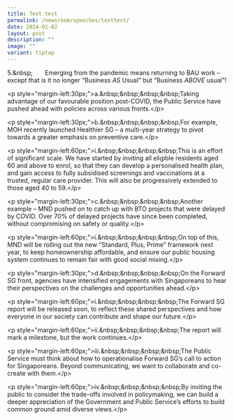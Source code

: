 ```yaml
---
title: Test test
permalink: /newsroom/speeches/testtest/
date: 2024-01-02
layout: post
description: ""
image: ""
variant: tiptap
---
```

<p>5.&amp;nbsp;  Emerging from the pandemic means returning to BAU work – except that is it no longer “Business <em>AS</em> Usual” but “Business <em>ABOVE</em> usual”!</p><p>&lt;p style="margin-left:30px;"&gt;a.&amp;nbsp;&amp;nbsp;&amp;nbsp;&amp;nbsp;Taking advantage of our favourable position post-COVID, the Public Service have pushed ahead with policies across various fronts.&lt;/p&gt;</p><p>&lt;p style="margin-left:30px;"&gt;b.&amp;nbsp;&amp;nbsp;&amp;nbsp;&amp;nbsp;For example, MOH recently launched Healthier SG – a multi-year strategy to pivot towards a greater emphasis on preventive care.&lt;/p&gt;</p><p>&lt;p style="margin-left:60px;"&gt;i.&amp;nbsp;&amp;nbsp;&amp;nbsp;&amp;nbsp;This is an effort of significant scale. We have started by inviting all eligible residents aged 60 and above to enrol, so that they can develop a personalised health plan, and gain access to fully subsidised screenings and vaccinations at a trusted, regular care provider. This will also be progressively extended to those aged 40 to 59.&lt;/p&gt;</p><p>&lt;p style="margin-left:30px;"&gt;c.&amp;nbsp;&amp;nbsp;&amp;nbsp;&amp;nbsp;Another example – MND pushed on to catch up with BTO projects that were delayed by COVID. Over 70% of delayed projects have since been completed, without compromising on safety or quality.&lt;/p&gt;</p><p>&lt;p style="margin-left:60px;"&gt;i.&amp;nbsp;&amp;nbsp;&amp;nbsp;&amp;nbsp;On top of this, MND will be rolling out the new “Standard, Plus, Prime” framework next year, to keep homeownership affordable, and ensure our public housing system continues to remain fair with good social mixing.&lt;/p&gt;</p><p>&lt;p style="margin-left:30px;"&gt;d.&amp;nbsp;&amp;nbsp;&amp;nbsp;&amp;nbsp;On the Forward SG front, agencies have intensified engagements with Singaporeans to hear their perspectives on the challenges and opportunities ahead.&lt;/p&gt;</p><p>&lt;p style="margin-left:60px;"&gt;i.&amp;nbsp;&amp;nbsp;&amp;nbsp;&amp;nbsp;The Forward SG report will be released soon, to reflect these shared perspectives and how everyone in our society can contribute and shape our future.&lt;/p&gt;</p><p>&lt;p style="margin-left:60px;"&gt;ii.&amp;nbsp;&amp;nbsp;&amp;nbsp;&amp;nbsp;The report will mark a milestone, but the work continues.&lt;/p&gt;</p><p>&lt;p style="margin-left:60px;"&gt;iii.&amp;nbsp;&amp;nbsp;&amp;nbsp;&amp;nbsp;The Public Service must think about how to operationalise Forward SG’s call to action for Singaporeans. Beyond communicating, we want to collaborate and co-create with them.&lt;/p&gt;</p><p>&lt;p style="margin-left:60px;"&gt;iv.&amp;nbsp;&amp;nbsp;&amp;nbsp;&amp;nbsp;By inviting the public to consider the trade-offs involved in policymaking, we can build a deeper appreciation of the Government and Public Service’s efforts to build common ground amid diverse views.&lt;/p&gt;</p>